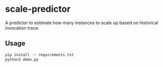 # scale-predictor

A predictor to estimate how many instances to scale up based on historical invocation trace.

## Usage

``` bash
pip install -r requirements.txt
python3 demo.py
```
